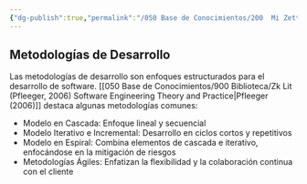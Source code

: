 ```yaml
---
{"dg-publish":true,"permalink":"/050 Base de Conocimientos/200  Mi Zettelkasten/100 Docencia/IS1/2025/Clase 03 Costos y Complejidad del Software/Zk Metodologías de Desarrollo/","tags":["digitalGarden","metodología"]}
---
```


## Metodologías de Desarrollo
Las metodologías de desarrollo son enfoques estructurados para el desarrollo de software. [[050 Base de Conocimientos/900 Biblioteca/Zk Lit (Pfleeger, 2006) Software Engineering Theory and Practice\|Pfleeger (2006)]] destaca algunas metodologías comunes:

- Modelo en Cascada: Enfoque lineal y secuencial
- Modelo Iterativo e Incremental: Desarrollo en ciclos cortos y repetitivos
- Modelo en Espiral: Combina elementos de cascada e iterativo, enfocándose en la mitigación de riesgos
- Metodologías Ágiles: Enfatizan la flexibilidad y la colaboración continua con el cliente
